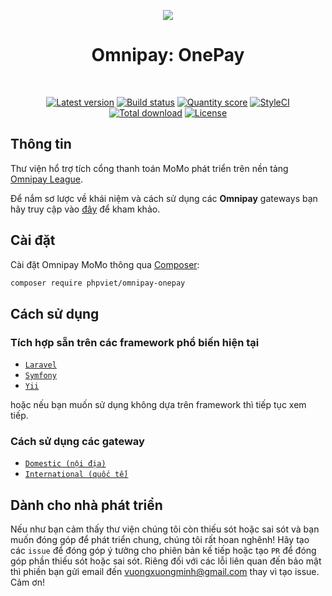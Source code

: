 <p align="center">
    <a href="https://onepay.vn" target="_blank">
        <img src="https://raw.githubusercontent.com/phpviet/omnipay-onepay/master/resources/logo.png">
    </a>
    <h1 align="center">Omnipay: OnePay</h1>
    <br>
    <p align="center">
    <a href="https://packagist.org/packages/phpviet/omnipay-onepay"><img src="https://img.shields.io/packagist/v/phpviet/omnipay-onepay.svg?style=flat-square" alt="Latest version"></a>
    <a href="https://travis-ci.org/phpviet/omnipay-onepay"><img src="https://img.shields.io/travis/phpviet/omnipay-onepay/master.svg?style=flat-square" alt="Build status"></a>
    <a href="https://scrutinizer-ci.com/g/phpviet/omnipay-onepay"><img src="https://img.shields.io/scrutinizer/g/phpviet/omnipay-onepay.svg?style=flat-square" alt="Quantity score"></a>
    <a href="https://styleci.io/repos/189053724"><img src="https://styleci.io/repos/189053724/shield?branch=master" alt="StyleCI"></a>
    <a href="https://packagist.org/packages/phpviet/omnipay-onepay"><img src="https://img.shields.io/packagist/dt/phpviet/omnipay-onepay.svg?style=flat-square" alt="Total download"></a>
    <a href="https://packagist.org/packages/phpviet/omnipay-onepay"><img src="https://img.shields.io/packagist/l/phpviet/omnipay-onepay.svg?style=flat-square" alt="License"></a>
    </p>
</p>

## Thông tin

Thư viện hổ trợ tích cổng thanh toán MoMo phát triển trên nền tảng [Omnipay League](https://github.com/thephpleague/omnipay).

Để nắm sơ lược về khái niệm và cách sử dụng các **Omnipay** gateways bạn hãy truy cập vào [đây](https://omnipay.thephpleague.com/) 
để kham khảo.

## Cài đặt

Cài đặt Omnipay MoMo thông qua [Composer](https://getcomposer.org):

```bash
composer require phpviet/omnipay-onepay
```
## Cách sử dụng

### Tích hợp sẵn trên các framework phổ biến hiện tại

- [`Laravel`](https://github.com/phpviet/laravel-omnipay)
- [`Symfony`](https://github.com/phpviet/symfony-omnipay)
- [`Yii`](https://github.com/phpviet/yii-omnipay)

hoặc nếu bạn muốn sử dụng không dựa trên framework thì tiếp tục xem tiếp.

### Cách sử dụng các gateway

- [`Domestic (nội địa)`](docs/Domestic.md)
- [`International (quốc tế)`](docs/International.md)

## Dành cho nhà phát triển

Nếu như bạn cảm thấy thư viện chúng tôi còn thiếu sót hoặc sai sót và bạn muốn đóng góp để phát triển chung, 
chúng tôi rất hoan nghênh! Hãy tạo các `issue` để đóng góp ý tưởng cho phiên bản kế tiếp hoặc tạo `PR` 
để đóng góp phần thiếu sót hoặc sai sót. Riêng đối với các lỗi liên quan đến bảo mật thì phiền bạn gửi email đến
vuongxuongminh@gmail.com thay vì tạo issue. Cảm ơn!
